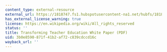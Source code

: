 ```yaml
---
content_type: external-resource
external_url: https://1818747.fs1.hubspotusercontent-na1.net/hubfs/1818747/2023_ISTEWhitePaper_TransformTeacherEd_web.pdf?__hstc=12275691.9e16a60a0c29059f31303eb696af9ab5.1695988619252.1695988619252.1695988619252.1&__hssc=12275691.1.1695988619252&__hsfp=1871964875&hsCtaTracking=2c605864-51e6-47a4-9154-820c66b6028e%7C17798335-47f7-4331-9fc8-2e40cf3c2304
has_external_license_warning: true
license: https://en.wikipedia.org/wiki/All_rights_reserved
status: ''
title: Transforming Teacher Education White Paper (PDF)
uid: 3b0e8590-871f-41b2-af72-c839cdccd16c
wayback_url: ''
---
```

